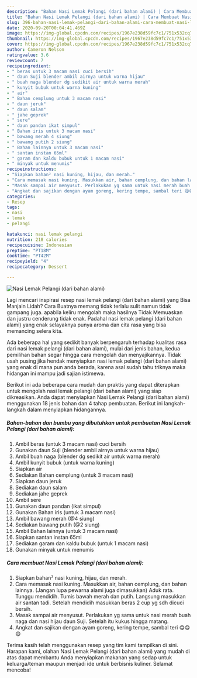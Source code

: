 ```yaml
---
description: "Bahan Nasi Lemak Pelangi (dari bahan alami) | Cara Membuat Nasi Lemak Pelangi (dari bahan alami) Yang Lezat Sekali"
title: "Bahan Nasi Lemak Pelangi (dari bahan alami) | Cara Membuat Nasi Lemak Pelangi (dari bahan alami) Yang Lezat Sekali"
slug: 396-bahan-nasi-lemak-pelangi-dari-bahan-alami-cara-membuat-nasi-lemak-pelangi-dari-bahan-alami-yang-lezat-sekali
date: 2020-09-20T00:04:41.469Z
image: https://img-global.cpcdn.com/recipes/1967e238d59fc7c1/751x532cq70/nasi-lemak-pelangi-dari-bahan-alami-foto-resep-utama.jpg
thumbnail: https://img-global.cpcdn.com/recipes/1967e238d59fc7c1/751x532cq70/nasi-lemak-pelangi-dari-bahan-alami-foto-resep-utama.jpg
cover: https://img-global.cpcdn.com/recipes/1967e238d59fc7c1/751x532cq70/nasi-lemak-pelangi-dari-bahan-alami-foto-resep-utama.jpg
author: Cameron Nelson
ratingvalue: 3.6
reviewcount: 7
recipeingredient:
- " beras untuk 3 macam nasi cuci bersih"
- " daun Suji blender ambil airnya untuk warna hijau"
- " buah naga blender dg sedikit air untuk warna merah"
- " kunyit bubuk untuk warna kuning"
- " air"
- " Bahan cemplung untuk 3 macam nasi"
- " daun jeruk"
- " daun salam"
- " jahe geprek"
- " sere"
- " daun pandan ikat simpul"
- " Bahan iris untuk 3 macam nasi"
- " bawang merah 4 siung"
- " bawang putih 2 siung"
- " Bahan lainnya untuk 3 macam nasi"
- " santan instan 65ml"
- " garam dan kaldu bubuk untuk 1 macam nasi"
- " minyak untuk menumis"
recipeinstructions:
- "Siapkan bahan² nasi kuning, hijau, dan merah."
- "Cara memasak nasi kuning. Masukkan air, bahan cemplung, dan bahan lainnya. (Jangan lupa pewarna alami juga dimasukkan) Aduk rata. Tunggu mendidih. Tumis bawah merah dan putih. Langsung masukkan air santan tadi. Setelah mendidih masukkan beras 2 cup yg sdh dicuci bersih."
- "Masak sampai air menyusut. Perlakukan yg sama untuk nasi merah buah naga dan nasi hijau daun Suji. Setelah itu kukus hingga matang."
- "Angkat dan sajikan dengan ayam goreng, kering tempe, sambal teri 😋😋😋"
categories:
- Resep
tags:
- nasi
- lemak
- pelangi

katakunci: nasi lemak pelangi 
nutrition: 218 calories
recipecuisine: Indonesian
preptime: "PT18M"
cooktime: "PT42M"
recipeyield: "4"
recipecategory: Dessert

---
```



![Nasi Lemak Pelangi (dari bahan alami)](https://img-global.cpcdn.com/recipes/1967e238d59fc7c1/751x532cq70/nasi-lemak-pelangi-dari-bahan-alami-foto-resep-utama.jpg)

Lagi mencari inspirasi resep nasi lemak pelangi (dari bahan alami) yang Bisa Manjain Lidah? Cara Buatnya memang tidak terlalu sulit namun tidak gampang juga. apabila keliru mengolah maka hasilnya Tidak Memuaskan dan justru cenderung tidak enak. Padahal nasi lemak pelangi (dari bahan alami) yang enak selayaknya punya aroma dan cita rasa yang bisa memancing selera kita.



Ada beberapa hal yang sedikit banyak berpengaruh terhadap kualitas rasa dari nasi lemak pelangi (dari bahan alami), mulai dari jenis bahan, kedua pemilihan bahan segar hingga cara mengolah dan menyajikannya. Tidak usah pusing jika hendak menyiapkan nasi lemak pelangi (dari bahan alami) yang enak di mana pun anda berada, karena asal sudah tahu triknya maka hidangan ini mampu jadi sajian istimewa.


Berikut ini ada beberapa cara mudah dan praktis yang dapat diterapkan untuk mengolah nasi lemak pelangi (dari bahan alami) yang siap dikreasikan. Anda dapat menyiapkan Nasi Lemak Pelangi (dari bahan alami) menggunakan 18 jenis bahan dan 4 tahap pembuatan. Berikut ini langkah-langkah dalam menyiapkan hidangannya.

<!--inarticleads1-->

##### Bahan-bahan dan bumbu yang dibutuhkan untuk pembuatan Nasi Lemak Pelangi (dari bahan alami):

1. Ambil  beras (untuk 3 macam nasi) cuci bersih
1. Gunakan  daun Suji (blender ambil airnya untuk warna hijau)
1. Ambil  buah naga (blender dg sedikit air untuk warna merah)
1. Ambil  kunyit bubuk (untuk warna kuning)
1. Siapkan  air
1. Sediakan  Bahan cemplung (untuk 3 macam nasi)
1. Siapkan  daun jeruk
1. Sediakan  daun salam
1. Sediakan  jahe geprek
1. Ambil  sere
1. Gunakan  daun pandan (ikat simpul)
1. Gunakan  Bahan iris (untuk 3 macam nasi)
1. Ambil  bawang merah (@4 siung)
1. Sediakan  bawang putih (@2 siung)
1. Ambil  Bahan lainnya (untuk 3 macam nasi)
1. Siapkan  santan instan 65ml
1. Sediakan  garam dan kaldu bubuk (untuk 1 macam nasi)
1. Gunakan  minyak untuk menumis




<!--inarticleads2-->

##### Cara membuat Nasi Lemak Pelangi (dari bahan alami):

1. Siapkan bahan² nasi kuning, hijau, dan merah.
1. Cara memasak nasi kuning. Masukkan air, bahan cemplung, dan bahan lainnya. (Jangan lupa pewarna alami juga dimasukkan) Aduk rata. Tunggu mendidih. Tumis bawah merah dan putih. Langsung masukkan air santan tadi. Setelah mendidih masukkan beras 2 cup yg sdh dicuci bersih.
1. Masak sampai air menyusut. Perlakukan yg sama untuk nasi merah buah naga dan nasi hijau daun Suji. Setelah itu kukus hingga matang.
1. Angkat dan sajikan dengan ayam goreng, kering tempe, sambal teri 😋😋😋




Terima kasih telah menggunakan resep yang tim kami tampilkan di sini. Harapan kami, olahan Nasi Lemak Pelangi (dari bahan alami) yang mudah di atas dapat membantu Anda menyiapkan makanan yang sedap untuk keluarga/teman maupun menjadi ide untuk berbisnis kuliner. Selamat mencoba!
